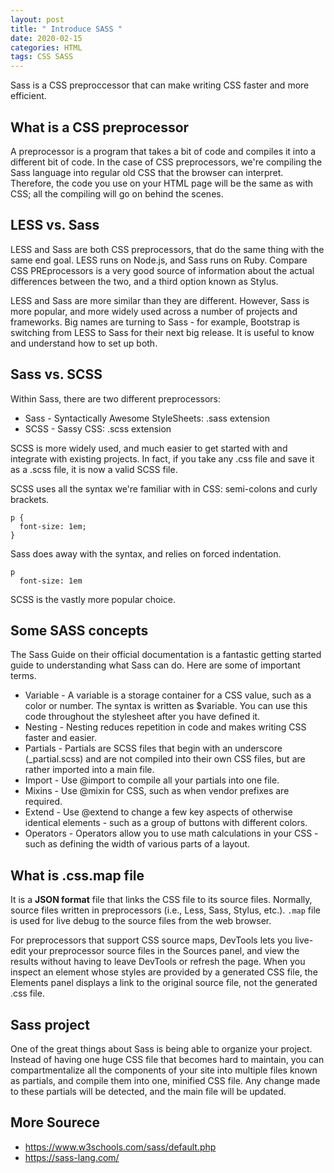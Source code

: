 ```yaml
---
layout: post
title: " Introduce SASS "
date: 2020-02-15
categories: HTML
tags: CSS SASS
---
```


Sass is a CSS preproccessor that can make writing CSS faster and more efficient.

## What is a CSS preprocessor

A preprocessor is a program that takes a bit of code and compiles it into a different bit of code. In the case of CSS preprocessors, we're compiling the Sass language into regular old CSS that the browser can interpret. Therefore, the code you use on your HTML page will be the same as with CSS; all the compiling will go on behind the scenes.

## LESS vs. Sass

LESS and Sass are both CSS preprocessors, that do the same thing with the same end goal. LESS runs on Node.js, and Sass runs on Ruby. Compare CSS PREprocessors is a very good source of information about the actual differences between the two, and a third option known as Stylus.

LESS and Sass are more similar than they are different. However, Sass is more popular, and more widely used across a number of projects and frameworks. Big names are turning to Sass - for example, Bootstrap is switching from LESS to Sass for their next big release. It is useful to know and understand how to set up both.

## Sass vs. SCSS

Within Sass, there are two different preprocessors:

- Sass - Syntactically Awesome StyleSheets: .sass extension
- SCSS - Sassy CSS: .scss extension

SCSS is more widely used, and much easier to get started with and integrate with existing projects. In fact, if you take any .css file and save it as a .scss file, it is now a valid SCSS file.

SCSS uses all the syntax we're familiar with in CSS: semi-colons and curly brackets.
```
p {
  font-size: 1em;
}
```
Sass does away with the syntax, and relies on forced indentation.

```
p
  font-size: 1em
```

SCSS is the vastly more popular choice.

## Some SASS concepts

The Sass Guide on their official documentation is a fantastic getting started guide to understanding what Sass can do. Here are some of important terms.

- Variable - A variable is a storage container for a CSS value, such as a color or number. The syntax is written as $variable. You can use this code throughout the stylesheet after you have defined it.
- Nesting - Nesting reduces repetition in code and makes writing CSS faster and easier.
- Partials - Partials are SCSS files that begin with an underscore (_partial.scss) and are not compiled into their own CSS files, but are rather imported into a main file.
- Import - Use @import to compile all your partials into one file.
- Mixins - Use @mixin for  CSS, such as when vendor prefixes are required.
- Extend - Use @extend to change a few key aspects of otherwise identical elements - such as a group of buttons with different colors.
- Operators - Operators allow you to use math calculations in your CSS - such as defining the width of various parts of a layout.

## What is .css.map file

It is a **JSON format** file that links the CSS file to its source files. Normally, source files written in preprocessors (i.e., Less, Sass, Stylus, etc.). 
`.map` file is used for live debug to the source files from the web browser.

For preprocessors that support CSS source maps, DevTools lets you live-edit your preprocessor source files in the Sources panel, and view the results without having to leave DevTools or refresh the page. When you inspect an element whose styles are provided by a generated CSS file, the Elements panel displays a link to the original source file, not the generated .css file.

## Sass project

One of the great things about Sass is being able to organize your project. Instead of having one huge CSS file that becomes hard to maintain, you can compartmentalize all the components of your site into multiple files known as partials, and compile them into one, minified CSS file. Any change made to these partials will be detected, and the main file will be updated.

## More Sourece

- https://www.w3schools.com/sass/default.php
- https://sass-lang.com/